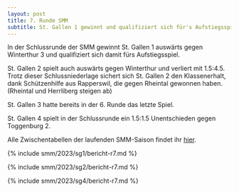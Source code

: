 ```yaml
---
layout: post
title: 7. Runde SMM
subtitle: St. Gallen 1 gewinnt und qualifiziert sich für's Aufstiegsspiel. St. Gallen 2 verliert. St. Gallen 4 spielt Unentschieden.
---
```


In der Schlussrunde der SMM gewinnt St. Gallen 1 auswärts gegen Winterthur 3 und qualifiziert sich damit fürs
Aufstiegsspiel.

St. Gallen 2 spielt auch auswärts gegen Winterthur und verliert mit 1.5:4.5.
Trotz dieser Schlussniederlage sichert sich St. Gallen 2 den Klassenerhalt,
dank Schützenhilfe aus Rapperswil, die gegen Rheintal gewonnen haben. (Rheintal und Herrliberg steigen ab)

St. Gallen 3 hatte bereits in der 6. Runde das letzte Spiel.

St. Gallen 4 spielt in der Schlussrunde ein 1.5:1.5 Unentschieden gegen Toggenburg 2.

Alle Zwischentabellen der laufenden SMM-Saison findet ihr [hier](/smm/2023/sg1).

{% include smm/2023/sg1/bericht-r7.md %}

{% include smm/2023/sg2/bericht-r7.md %}

{% include smm/2023/sg4/bericht-r7.md %}

<style>
table th, table td:nth-of-type(4) {
    white-space: nowrap;
}
</style>
